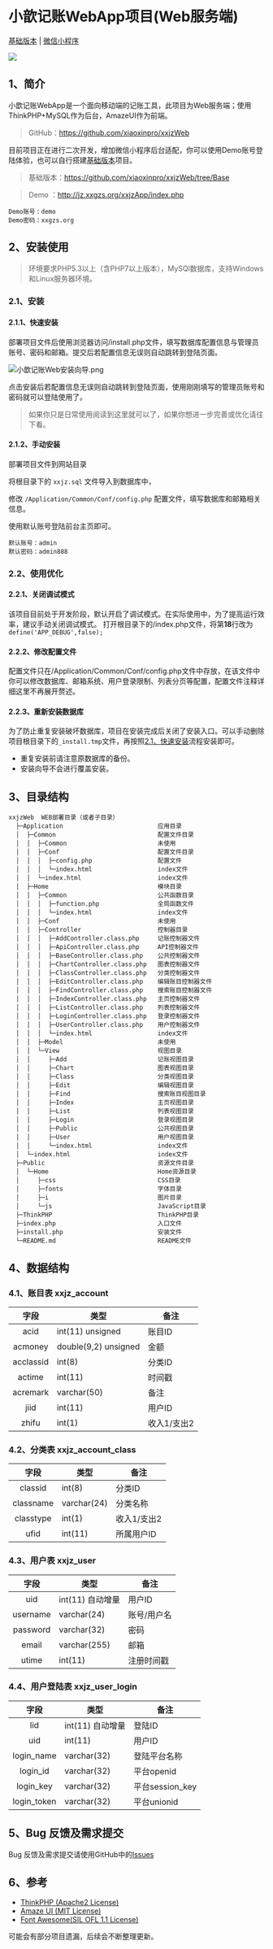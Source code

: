 # 小歆记账WebApp项目(Web服务端)

[基础版本](https://github.com/xiaoxinpro/xxjzWeb/tree/Base) | [微信小程序](https://github.com/xiaoxinpro/xxjzWeChat)

![](http://upload-images.jianshu.io/upload_images/1568014-caeefa6ab53be35b.png?imageMogr2/auto-orient/strip%7CimageView2/2/w/1240)

## 1、简介

小歆记账WebApp是一个面向移动端的记账工具，此项目为Web服务端；使用ThinkPHP+MySQL作为后台，AmazeUI作为前端。

>GitHub：https://github.com/xiaoxinpro/xxjzWeb

目前项目正在进行二次开发，增加微信小程序后台适配，你可以使用Demo账号登陆体验，也可以自行搭建[基础版本](https://github.com/xiaoxinpro/xxjzWeb/tree/Base)项目。

>基础版本：https://github.com/xiaoxinpro/xxjzWeb/tree/Base

>Demo  ：http://jz.xxgzs.org/xxjzApp/index.php

    Demo账号：demo
    Demo密码：xxgzs.org

## 2、安装使用


>环境要求PHP5.3以上（含PHP7以上版本），MySQl数据库，支持Windows和Linux服务器环境。

### 2.1、安装

#### 2.1.1、快速安装
部署项目文件后使用浏览器访问/install.php文件，填写数据库配置信息与管理员账号、密码和邮箱。提交后若配置信息无误则自动跳转到登陆页面。

![小歆记账Web安装向导.png](http://upload-images.jianshu.io/upload_images/1568014-d370ca30a08a8b2e.png?imageMogr2/auto-orient/strip%7CimageView2/2/w/1240)

点击安装后若配置信息无误则自动跳转到登陆页面，使用刚刚填写的管理员账号和密码就可以登陆使用了。

> 如果你只是日常使用阅读到这里就可以了，如果你想进一步完善或优化请往下看。

#### 2.1.2、手动安装
部署项目文件到网站目录

将根目录下的 `xxjz.sql` 文件导入到数据库中，

修改 `/Application/Common/Conf/config.php` 配置文件，填写数据库和邮箱相关信息。

使用默认账号登陆前台主页即可。

```
默认账号：admin
默认密码：admin888
```

### 2.2、使用优化

#### 2.2.1、关闭调试模式

该项目目前处于开发阶段，默认开启了调试模式。在实际使用中，为了提高运行效率，建议手动关闭调试模式。
打开根目录下的/index.php文件，将第**18**行改为`define('APP_DEBUG',false);`

#### 2.2.2、修改配置文件
配置文件只在/Application/Common/Conf/config.php文件中存放，在该文件中你可以修改数据库、邮箱系统、用户登录限制、列表分页等配置，配置文件注释详细这里不再展开赘述。

#### 2.2.3、重新安装数据库
为了防止重复安装破坏数据库，项目在安装完成后关闭了安装入口。可以手动删除项目根目录下的`_install.tmp`文件，再按照[2.1、快速安装](#21快速安装)流程安装即可。

* 重复安装前请注意原数据库的备份。
* 安装向导不会进行覆盖安装。


## 3、目录结构


    xxjzWeb  WEB部署目录（或者子目录）
      ├─Application                          应用目录
      │  ├─Common                            配置文件目录
      │  │  ├─Common                         未使用
      │  │  ├─Conf                           配置文件目录
      │  │  │  ├─config.php                  配置文件
      │  │  │  └─index.html                  index文件
      │  │  └─index.html                     index文件
      │  ├─Home                              模块目录
      │  │  ├─Common                         公共函数目录
      │  │  │  ├─function.php                全局函数文件
      │  │  │  └─index.html                  index文件
      │  │  ├─Conf                           未使用
      │  │  ├─Controller                     控制器目录
      │  │  │  ├─AddController.class.php     记账控制器文件
      │  │  │  ├─ApiController.class.php     API控制器文件
      │  │  │  ├─BaseController.class.php    公共控制器文件
      │  │  │  ├─ChartController.class.php   图表控制器文件
      │  │  │  ├─ClassController.class.php   分类控制器文件
      │  │  │  ├─EditController.class.php    编辑账目控制器文件
      │  │  │  ├─FindController.class.php    搜索账目控制器文件
      │  │  │  ├─IndexController.class.php   主页控制器文件
      │  │  │  ├─ListController.class.php    列表控制器文件
      │  │  │  ├─LoginController.class.php   登录控制器文件
      │  │  │  ├─UserController.class.php    用户控制器文件
      │  │  │  └─index.html                  index文件
      │  │  ├─Model                          未使用
      │  │  └─View                           视图目录
      │  │     ├─Add                         记账视图目录
      │  │     ├─Chart                       图表视图目录
      │  │     ├─Class                       分类视图目录
      │  │     ├─Edit                        编辑视图目录
      │  │     ├─Find                        搜索账目视图目录
      │  │     ├─Index                       主页视图目录
      │  │     ├─List                        列表视图目录
      │  │     ├─Login                       登录视图目录
      │  │     ├─Public                      公共视图目录
      │  │     ├─User                        用户视图目录
      │  │     └─index.html                  index文件
      │  └─index.html                        index文件
      ├─Public                               资源文件目录
      │  └─Home                              Home资源目录
      │     ├─css                            CSS目录
      │     ├─fonts                          字体目录
      │     ├─i                              图片目录
      │     └─js                             JavaScript目录
      ├─ThinkPHP                             ThinkPHP目录
      ├─index.php                            入口文件
      ├─install.php                          安装文件
      └─README.md                            README文件


## 4、数据结构

### 4.1、账目表 xxjz_account
| 字段 | 类型 | 备注 |
|:--------:|--------|--------|
|acid|int(11) unsigned |账目ID|
|acmoney|double(9,2) unsigned|金额|
|acclassid|int(8)|分类ID|
|actime|int(11)|时间戳|
|acremark|varchar(50)|备注|
|jiid|int(11)|用户ID|
|zhifu|int(1)|收入1/支出2|

### 4.2、分类表 xxjz_account_class
| 字段 | 类型 | 备注 |
|:--------:|--------|--------|
|classid|int(8) |分类ID|
|classname|varchar(24)|分类名称|
|classtype|int(1)|收入1/支出2|
|ufid|int(11)|所属用户ID|

### 4.3、用户表 xxjz_user
| 字段 | 类型 | 备注 |
|:--------:|--------|--------|
|uid|int(11) 自动增量|用户ID|
|username|varchar(24)|账号/用户名|
|password|varchar(32)|密码|
|email|varchar(255)|邮箱|
|utime|int(11)|注册时间戳|

### 4.4、用户登陆表 xxjz_user_login
| 字段 | 类型 | 备注 |
|:--------:|--------|--------|
|lid|int(11) 自动增量|登陆ID|
|uid|int(11)|用户ID|
|login_name|varchar(32)|登陆平台名称|
|login_id|varchar(32)|平台openid|
|login_key|varchar(32)|平台session_key|
|login_token|varchar(32)|平台unionid|

## 5、Bug 反馈及需求提交

Bug 反馈及需求提交请使用GitHub中的[Issues](https://github.com/xiaoxinpro/xxjzWeb/issues)


## 6、参考

* [ThinkPHP (Apache2 License)](https://github.com/top-think/thinkphp)
* [Amaze UI (MIT License)](https://github.com/amazeui/amazeui)
* [Font Awesome(SIL OFL 1.1 License)](https://github.com/FortAwesome/Font-Awesome)

可能会有部分项目遗漏，后续会不断整理更新。

